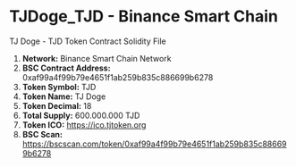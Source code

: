 # TJDoge_TJD - Binance Smart Chain
 TJ Doge - TJD Token Contract Solidity File
 1. **Network:** Binance Smart Chain Network
 2. **BSC Contract Address:** 0xaf99a4f99b79e4651f1ab259b835c886699b6278
 3. **Token Symbol:** TJD
 4. **Token Name:** TJ Doge
 5. **Token Decimal:** 18
 6. **Total Supply:** 600.000.000 TJD
 7. **Token ICO:** https://ico.tjtoken.org
 8. **BSC Scan:** https://bscscan.com/token/0xaf99a4f99b79e4651f1ab259b835c886699b6278

